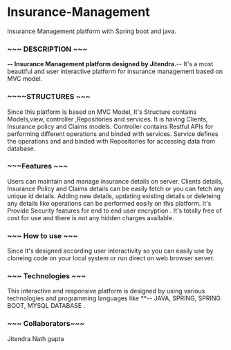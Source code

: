 # Insurance-Management
Insurance Management platform with Spring boot and java.

### ~~~ DESCRIPTION ~~~
**-- Insurance Management platform designed by Jitendra.**--
It's a most beautiful and user interactive platform for insurance management based on MVC model.

### ~~~~STRUCTURES ~~~
Since this platform is based on MVC Model, It's Structure contains Models,view, controller ,Repositories and services.
It is having Clients, Insurance policy and Claims models.
Controller contains Restful APIs for performing different operations and binded with services.
Service defines the operations and and binded with Repositories for accessing data from database.

### ~~~Features ~~~
  Users can maintain and manage insurance details on server.
Clients details, Insurance Policy and Claims details can be easily fetch or you can fetch any unique id details.
Adding new details, updating existing details or deleteing any details like operations can be performed easily on this platform.
It's Provide Security features for end to end user encryption .
It's totally free of cost for use and there is not any hidden charges available.

### ~~~ How to use ~~~
Since It's designed according user interactivity so you can easily use by cloneing code on your local system or run direct on web browser server.


### ~~~ Technologies ~~~
This interactive and responsive platform is designed by using various technologies and programming languages like
**--  JAVA, SPRING, SPRING BOOT, MYSQL DATABASE .

### ~~~ Collaborators~~~
Jitendra Nath gupta 

